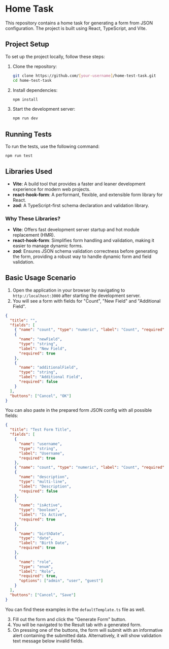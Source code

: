 # Home Task

This repository contains a home task for generating a form from JSON configuration. The project is built using React, TypeScript, and Vite.

## Project Setup

To set up the project locally, follow these steps:

1. Clone the repository:

   ```sh
   git clone https://github.com/[your-username]/home-test-task.git
   cd home-test-task
   ```

2. Install dependencies:

   ```sh
   npm install
   ```

3. Start the development server:
   ```sh
   npm run dev
   ```

## Running Tests

To run the tests, use the following command:

```sh
npm run test
```

## Libraries Used

- **Vite**: A build tool that provides a faster and leaner development experience for modern web projects.
- **react-hook-form**: A performant, flexible, and extensible form library for React.
- **zod**: A TypeScript-first schema declaration and validation library.

### Why These Libraries?

- **Vite**: Offers fast development server startup and hot module replacement (HMR).
- **react-hook-form**: Simplifies form handling and validation, making it easier to manage dynamic forms.
- **zod**: Ensures JSON schema validation correctness before generating the form, providing a robust way to handle dynamic form and field validation.

## Basic Usage Scenario

1. Open the application in your browser by navigating to `http://localhost:3000` after starting the development server.
2. You will see a form with fields for "Count", "New Field" and "Additional Field".

```json
{
  "title": "",
  "fields": [
    { "name": "count", "type": "numeric", "label": "Count", "required": false },
    {
      "name": "newField",
      "type": "string",
      "label": "New Field",
      "required": true
    },
    {
      "name": "additionalField",
      "type": "string",
      "label": "Additional Field",
      "required": false
    }
  ],
  "buttons": ["Cancel", "OK"]
}
```

You can also paste in the prepared form JSON config with all possible fields:

```json
{
  "title": "Test Form Title",
  "fields": [
    {
      "name": "username",
      "type": "string",
      "label": "Username",
      "required": true
    },
    { "name": "count", "type": "numeric", "label": "Count", "required": false },
    {
      "name": "description",
      "type": "multi-line",
      "label": "Description",
      "required": false
    },
    {
      "name": "isActive",
      "type": "boolean",
      "label": "Is Active",
      "required": true
    },
    {
      "name": "birthDate",
      "type": "date",
      "label": "Birth Date",
      "required": true
    },
    {
      "name": "role",
      "type": "enum",
      "label": "Role",
      "required": true,
      "options": ["admin", "user", "guest"]
    }
  ],
  "buttons": ["Cancel", "Save"]
}
```

You can find these examples in the `defaultTemplate.ts` file as well.

3. Fill out the form and click the "Generate Form" button.
4. You will be navigated to the Result tab with a generated form.
5. On pressing one of the buttons, the form will submit with an informative alert containing the submitted data. Alternatively, it will show validation text message below invalid fields.

